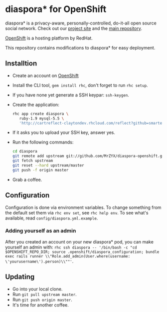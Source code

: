 # diaspora* for OpenShift

diaspora* is a privacy-aware, personally-controlled, do-it-all open source social network. Check out our [project site](https://diasporafoundation.org) and the [main repository](https://github.com/diaspora/diaspora).

[OpenShift](https://openshift.redhat.com/app/) is a hosting platform by RedHat.

This repository contains modifications to diaspora* for easy deployment.

## Installtion

- Create an account on [OpenShift](https://openshift.redhat.com/app/)
- Install the CLI tool, `gem install rhc`, don't forget to run `rhc setup`.
- If you have none yet generate a SSH keypar: `ssh-keygen`.
- Create the application:
  
  ```bash
  rhc app create diaspora \
     ruby-1.9 mysql-5.5 \
     'http://cartreflect-claytondev.rhcloud.com/reflect?github=smarterclayton/openshift-redis-cart'

  ```
  
- If it asks you to upload your SSH key, answer yes.
- Run the following commands:
  
  ```bash
  cd diaspora
  git remote add upstream git://github.com/MrZYX/diaspora-openshift.git
  git fetch upstream
  git reset --hard upstream/master
  git push -f origin master
  ```
  
- Grab a coffee.

## Configuration

Configuration is done via environment variables. To change something
from the default set them via `rhc env set`, see `rhc help env`. To see what's available,
read `config/diaspora.yml.example`.

### Adding yourself as an admin

After you created an account on your new diaspora* pod, you can make
yourself an admin with: `rhc ssh diaspora -- '/bin/bash -c "cd $OPENSHIFT_REPO_DIR; source .openshift/diaspora_configuration; bundle exec rails runner \\"Role.add_admin(User.where(username: \'yourusername\').person)\\""'`.


## Updating

- Go into your local clone.
- Run `git pull upstream master`.
- Run `git push origin master`.
- It's time for another coffee.
